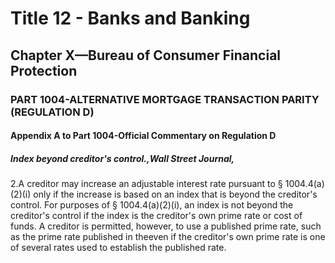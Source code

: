 
# Title 12 - Banks and Banking
## Chapter X—Bureau of Consumer Financial Protection
### PART 1004-ALTERNATIVE MORTGAGE TRANSACTION PARITY (REGULATION D)
#### Appendix A to Part 1004-Official Commentary on Regulation D
##### Index beyond creditor's control.,Wall Street Journal,

2.A creditor may increase an adjustable interest rate pursuant to § 1004.4(a)(2)(i) only if the increase is based on an index that is beyond the creditor's control. For purposes of § 1004.4(a)(2)(i), an index is not beyond the creditor's control if the index is the creditor's own prime rate or cost of funds. A creditor is permitted, however, to use a published prime rate, such as the prime rate published in theeven if the creditor's own prime rate is one of several rates used to establish the published rate.
